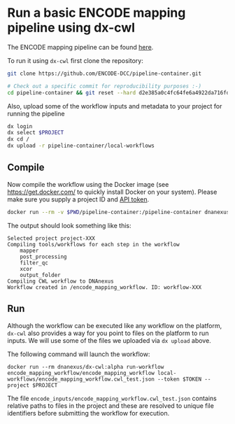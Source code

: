# Run a basic ENCODE mapping pipeline using dx-cwl

The ENCODE mapping pipeline can be found [here](https://github.com/ENCODE-DCC/pipeline-container/tree/master/local-workflows).

To run it using `dx-cwl` first clone the repository:

```bash
git clone https://github.com/ENCODE-DCC/pipeline-container.git

# Check out a specific commit for reproducibility purposes :-)
cd pipeline-container && git reset --hard d2e385a0c4fc64fe6a4922da716fdcfddf186950 && cd ..
```

Also, upload some of the workflow inputs and metadata to your project for running the pipeline

```bash
dx login
dx select $PROJECT
dx cd /
dx upload -r pipeline-container/local-workflows
```


## Compile

Now compile the workflow using the Docker image (see https://get.docker.com/ to quickly install Docker on your system). Please make sure you supply a project ID and [API token](https://wiki.dnanexus.com/Command-Line-Client/Login-and-Logout#Authentication-Tokens).

```bash
docker run --rm -v $PWD/pipeline-container:/pipeline-container dnanexus/dx-cwl:alpha compile-workflow /pipeline-container/local-workflows/encode_mapping_workflow.cwl --token $TOKEN --project $PROJECT
```

The output should look something like this:

```
Selected project project-XXX
Compiling tools/workflows for each step in the workflow
    mapper
    post_processing
    filter_qc
    xcor
    output_folder
Compiling CWL workflow to DNAnexus
Workflow created in /encode_mapping_workflow. ID: workflow-XXX
```

## Run

Although the workflow can be executed like any workflow on the platform, `dx-cwl` also provides a way for you point to files on the platform to run inputs.  We will use some of the files we uploaded via `dx upload` above.

The following command will launch the workflow:

```
docker run --rm dnanexus/dx-cwl:alpha run-workflow encode_mapping_workflow/encode_mapping_workflow local-workflows/encode_mapping_workflow.cwl_test.json --token $TOKEN --project $PROJECT
```

The file `encode_inputs/encode_mapping_workflow.cwl_test.json` contains relative paths to files in the project and these are resolved to unique file identifiers before submitting the workflow for execution.
